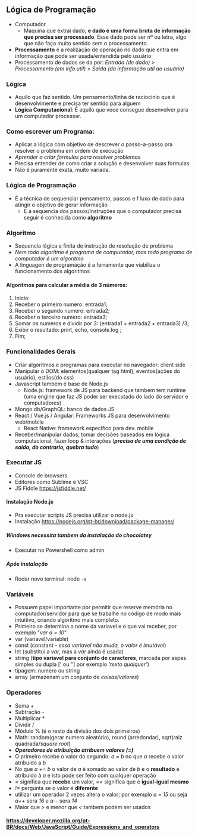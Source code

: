 ## Lógica de Programação  

- Computador  
    - Maquina que extrai dado; **e dado é uma forma bruta de informação que precisa ser processado**. Esse dado pode ser nº ou letra, algo que não faça muito sentido sem o processamento.
- **Processamento** é a realização de operação no dado que entra em informação que pode ser usada/entendida pelo usuário
- Processamento de dados se da por: *Entrada (de dado) > Processamento (em info util) > Saida (da informação util ao usuário)*

### Lógica  

 - Aquilo que faz sentido. Um pensamento/linha de raciocinio que é desenvolvimente e precisa ter sentido para alguem
 - **Lógica Computacional**: É aquilo que voce consegue desenvolver para um computador processar.   

 ### Como escrever um Programa:   

 - Aplicar a lógica com objetivo de descrever o passo-a-passo pra resolver o problema em ordem de execução
 - *Aprender a criar formulas para resolver problemas*
 - Precisa entender de como criar a solução e desenvolver suas formulas 
 - Não é puramente exata, muito variada.  

 ### Lógica de Programação  

 - É a técnica de sequenciar pensamento, passos e f luxo de dado para atingir o objetivo de gerar informação
   - E a sequencia dos passos/instruções que o computador precisa seguir é conhecida como **algoritmo**   

### Algoritmo   

- Sequencia lógica e finita de instrução de resolução de problema
- *Nem todo algoritmo é programa de computador, mas todo programa de computador é um algoritmo*
- A linguagen de programação é a ferramente que viabiliza o funcionamento dos algoritmos   

#### Algoritmos para calcular a média de 3 números:   

1. Inicio:
2. Receber o primeiro numero: entrada1;
3. Receber o segundo numero: entrada2;
4. Receber o terceiro numero: entrada3;
5. Somar os numeros e dividir por 3: (entrada1 + entrada2 + entrada3) /3;
6. Exibir o resultado: print, echo, console.log ; 
7. Fim;   

### Funcionalidades Gerais  
 - Criar algoritmos e programas para executar no navegador: client side
 - Manipular o DOM: elementos(qualquer tag html), eventos(ações do usuário), estilos(do css)
 - Javascript tambem é base de Node.js
      - Node.js: framework de JS para backend que tambem tem runtime (uma engine que faz JS poder ser executado do lado do servidor e computadores)
 - Mongo.db/GraphQL: banco de dados JS
 - React / Vue.js / Angular: Frameworks JS para desenvolvimento web/mobile
      - React Native: framework especifico para dev. mobile
 - Receber/manipular dados, tomar decisões baseados em lógica computacional, fazer loop & interações (***precisa de uma condição de saída, do contrario, quebra tudo***)   

 ### Executar JS
 - Console de browsers
 - Editores como Sublime e VSC
 - JS Fiddle https://jsfiddle.net/   

 #### Instalação Node.js
 - Pra executar scripts JS precisa utilizar o node.js
 - Instalação https://nodejs.org/pt-br/download/package-manager/   

 ##### Windows necessita tambem da instalação do chocolatey
   - Executar no Powershell como admin   

 ##### Após instalação
 - Rodar novo terminal: node -v   

 ### Variáveis
 - Possuem papel importante por permitir que reserve memória no computador/servidor para que se trabalhe no código de modo mais intuitivo, criando algoritmo mais completo.
 - Primeiro se determina o nome da variavel e o que vai receber, por exemplo "*var a = 10*"
 - var (variavel/variable) 
 - const (constant - *essa variavel não muda, o valor é imutável*)
 - let (substitui a *var*, mas a *var* ainda é usada)
 - string (**tipo variavel para conjunto de caracteres**, marcada por aspas simples ou dupla [' ou "] por exemplo *'texto qualquer'*)
 - tipagem: numero ou string
 - array (armazenam um conjunto de *coisas/valores*)   

 ### Operadores
 - Soma +
 - Subtração -
 - Multiplicar * 
 - Dividir /
 - Módulo % (é o resto da divisão dos dois primeiros)
 - Math: random(gerar numero aleatório), round (arredondar), sqrt(raiz quadrada/*square root*)
 - ***Operadores de atribuição atribuem valores (=)*** 
 - O primeiro recebe o valor do segundo: *a = b* no que *a* recebe o valor atribuido a *b*
 - No que *a += b* o valor de *a* é somado ao valor de *b* e o **resultado** é atribuido à *a* e isto pode ser feito com qualquer operação
 - *=* significa que **recebe** um valor, *==* significa que é **igual-igual mesmo**
 - *!=* pergunta se o valor é **diferente** 
 - utilizar um operador 2 vezes altera o valor; por exemplo *a = 15* ou seja *a++* sera *16* e *a--* sera *14*
 - Maior que *>* e menor que *<* tambem podem ser usados

 #### https://developer.mozilla.org/pt-BR/docs/Web/JavaScript/Guide/Expressions_and_operators
